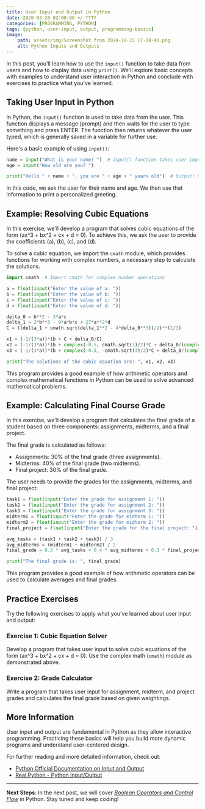 ```yaml
---
title: User Input and Output in Python
date: 2020-03-20 02:00:00 +/-TTTT
categories: [PROGRAMMING, PYTHON]
tags: [python, user-input, output, programming-basics]
image:
    path: assets/img/Screenshot from 2024-10-15 17-28-40.png
    alt: Python Inputs and Outputs
---
```


In this post, you'll learn how to use the `input()` function to take data from users and how to display data using `print()`. We'll explore basic concepts with examples to understand user interaction in Python and conclude with exercises to practice what you've learned.

## Taking User Input in Python

In Python, the `input()` function is used to take data from the user. This function displays a message (prompt) and then waits for the user to type something and press ENTER. The function then returns whatever the user typed, which is generally saved in a variable for further use.

Here's a basic example of using `input()`:

```python
name = input("What is your name? ")  # input() function takes user input
age = input("How old are you? ")

print("Hello " + name + ", you are " + age + " years old")  # Output: Hello <name>, you are <age> years old
```

In this code, we ask the user for their name and age. We then use that information to print a personalized greeting.

## Example: Resolving Cubic Equations

In this exercise, we'll develop a program that solves cubic equations of the form \(ax^3 + bx^2 + cx + d = 0\). To achieve this, we ask the user to provide the coefficients \(a\), \(b\), \(c\), and \(d\).

To solve a cubic equation, we import the `cmath` module, which provides functions for working with complex numbers, a necessary step to calculate the solutions.

```python
import cmath  # Import cmath for complex number operations

a = float(input("Enter the value of a: "))
b = float(input("Enter the value of b: "))
c = float(input("Enter the value of c: "))
d = float(input("Enter the value of d: "))

delta_0 = b**2 - 3*a*c
delta_1 = 2*b**3 - 9*a*b*c + 27*a**2*d
C = ((delta_1 + cmath.sqrt(delta_1**2 - 4*delta_0**3))/2)**(1/3)

x1 = (-1/(3*a))*(b + C + delta_0/C)
x2 = (-1/(3*a))*(b + complex(-0.5, cmath.sqrt(3)/2)*C + delta_0/(complex(-0.5, cmath.sqrt(3)/2)*C))
x3 = (-1/(3*a))*(b + complex(-0.5, -cmath.sqrt(3)/2)*C + delta_0/(complex(-0.5, -cmath.sqrt(3)/2)*C))

print("The solutions of the cubic equation are: ", x1, x2, x3)
```

This program provides a good example of how arithmetic operators and complex mathematical functions in Python can be used to solve advanced mathematical problems.

## Example: Calculating Final Course Grade

In this exercise, we'll develop a program that calculates the final grade of a student based on three components: assignments, midterms, and a final project.

The final grade is calculated as follows:

- Assignments: 30% of the final grade (three assignments).
- Midterms: 40% of the final grade (two midterms).
- Final project: 30% of the final grade.

The user needs to provide the grades for the assignments, midterms, and final project:

```python
task1 = float(input("Enter the grade for assignment 1: "))
task2 = float(input("Enter the grade for assignment 2: "))
task3 = float(input("Enter the grade for assignment 3: "))
midterm1 = float(input("Enter the grade for midterm 1: "))
midterm2 = float(input("Enter the grade for midterm 2: "))
final_project = float(input("Enter the grade for the final project: "))

avg_tasks = (task1 + task2 + task3) / 3
avg_midterms = (midterm1 + midterm2) / 2
final_grade = 0.3 * avg_tasks + 0.4 * avg_midterms + 0.3 * final_project

print("The final grade is: ", final_grade)
```

This program provides a good example of how arithmetic operators can be used to calculate averages and final grades.

## Practice Exercises

Try the following exercises to apply what you've learned about user input and output:

### Exercise 1: Cubic Equation Solver
Develop a program that takes user input to solve cubic equations of the form \(ax^3 + bx^2 + cx + d = 0\). Use the complex math (`cmath`) module as demonstrated above.

### Exercise 2: Grade Calculator
Write a program that takes user input for assignment, midterm, and project grades and calculates the final grade based on given weightings.

## More Information

User input and output are fundamental in Python as they allow interactive programming. Practicing these basics will help you build more dynamic programs and understand user-centered design.

For further reading and more detailed information, check out:
- [Python Official Documentation on Input and Output](https://docs.python.org/3/tutorial/inputoutput.html)
- [Real Python - Python Input/Output](https://realpython.com/python-input-output/)

---

**Next Steps**: In the next post, we will cover [*Boolean Operators and Control Flow*](https://gaaspkm.online/posts/boolean-relational-logical-operators-python/) in Python. Stay tuned and keep coding!
